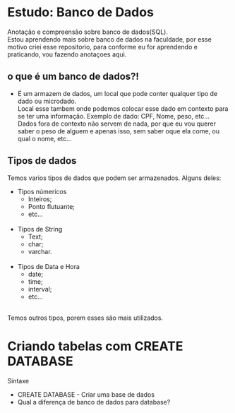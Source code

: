 # Estudo: Banco de Dados
Anotação e compreensão sobre banco de dados(SQL).<br>
Estou aprendendo mais sobre banco de dados na faculdade, por esse motivo criei esse repositorio, para conforme eu for aprendendo e praticando, vou fazendo anotaçoes aqui.

## o que é um banco de dados?!
* É um armazem de dados, um local que pode conter qualquer tipo de dado ou microdado.<br> Local esse tambem onde podemos colocar esse dado em contexto para se ter uma informação.
Exemplo de dado: CPF, Nome, peso, etc...
Dados fora de contexto não servem de nada, por que eu vou querer saber o peso de alguem e apenas isso, sem saber oque ela come, ou qual o nome, etc... 
  
## Tipos de dados
Temos varios tipos de dados que podem ser armazenados.
Alguns deles:
<br>
* Tipos númericos <br>
  - Inteiros; 
  - Ponto flutuante;
  - etc...
  <br>
* Tipos de String
  - Text;
  - char;
  - varchar.
  <br>
* Tipos de Data e Hora
  - date;
  - time;
  - interval;
  - etc...
  <br>
 Temos outros tipos, porem esses são mais utilizados.

# Criando tabelas com CREATE DATABASE
Sintaxe
<br>
* CREATE DATABASE - Criar uma base de dados
* Qual a diferença de banco de dados para database?

